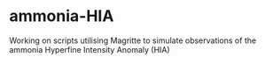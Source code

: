 # ammonia-HIA
Working on scripts utilising Magritte to simulate observations of the ammonia Hyperfine Intensity Anomaly (HIA)
